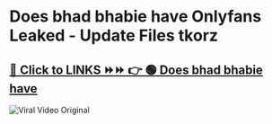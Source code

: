 
 # Does bhad bhabie have Onlyfans Leaked - Update Files tkorz

## <h2><a href="https://clipsfans.com/Does_bhad_bhabie_have&ref=git">🔗 Click to LINKS ⏩⏩ 👉 🟢 Does bhad bhabie have </a></h2>

<a href="https://clipsfans.com/Does_bhad_bhabie_have&ref=git" rel="nofollow" data-target="animated-image.originalLink"><img src="https://i.ibb.co.com/xMMVF88/686577567.gif" alt="Viral Video Original" style="max-width: 100%; display: inline-block;" data-target="animated-image.originalImage"></a>

